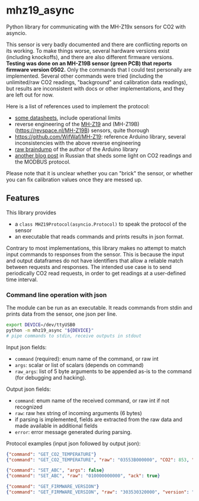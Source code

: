 # mhz19_async

Python library for communicating with the MH-Z19x sensors for CO2 with asyncio.

This sensor is very badly documented and there are conflicting reports on its working. To make things worse, several
hardware versions exist (including knockoffs), and there are also different firmware versions. **Testing was done on an
MH-Z19B sensor (green PCB) that reports firmware version 0502.** Only the commands that I could test personally are
implemented. Several other commands were tried (including the unlimited/raw CO2 readings, "background" and calibration
data readings), but results are inconsistent with docs or other implementations, and they are left out for now.

Here is a list of references used to implement the protocol:
- [some datasheets](https://github.com/WifWaf/MH-Z19/tree/master/extras/Datasheets), include operational limits
- reverse engineering of the [MH-Z19](https://revspace.nl/MHZ19) and (MH-Z19B)(https://revspace.nl/MH-Z19B) sensors, quite thorough
- https://github.com/WifWaf/MH-Z19: reference Arduino library, several inconsistencies with the above reverse engineering
- [raw braindump](https://docs.google.com/spreadsheets/d/1hSbtUwD5b78hpo37Z1yIxQ3oiaQXUNfCuivmhBwS0-E/edit#gid=495131982) of the author of the Arduino library
- [another blog post](https://habr.com/en/post/401363/) in Russian that sheds some light on CO2 readings and the MODBUS protocol.

Please note that it is unclear whether you can "brick" the sensor, or whether you can fix calibration values once they
are messed up.

## Features

This library provides
- a `class MHZ19Protocol(asyncio.Protocol)` to speak the protocol of the sensor
- an executable that reads commands and prints results in json format.

Contrary to most implementations, this library makes no attempt to match input commands to responses from the sensor.
This is because the input and output dataframes do not have identifiers that allow a reliable match between requests and
responses. The intended use case is to send periodically CO2 read requests, in order to get readings at a user-defined
time interval.

### Command line operation with json

The module can be run as an executable. It reads commands from stdin and prints data from the sensor, one json per line.
```bash
export DEVICE=/dev/ttyUSB0
python -m mhz19_async "${DEVICE}"
# pipe commands to stdin, receive outputs in stdout
```

Input json fields:
- `command` (required): enum name of the command, or raw int
- `args`: scalar or list of scalars (depends on command)
- `raw_args`: list of 5 byte arguments to be appended as-is to the command (for debugging and hacking).

Output json fields:
- `command`: enum name of the received command, or raw int if not recognized
- `raw`: raw hex string of incoming arguments (6 bytes)
- if parsing is implemented, fields are extracted from the raw data and made available in additional fields
- `error`: error message generated during parsing.

Protocol examples (input json followed by output json):
```json lines
{"command": "GET_CO2_TEMPERATURE"}
{"command": "GET_CO2_TEMPERATURE", "raw": "03553B000000", "CO2": 853, "temperature": 19}

{"command": "SET_ABC", "args": false}
{"command": "SET_ABC", "raw": "010000000000", "ack": true}

{"command": "GET_FIRMWARE_VERSION"}
{"command": "GET_FIRMWARE_VERSION", "raw": "303530320000", "version": "0502"}
```
